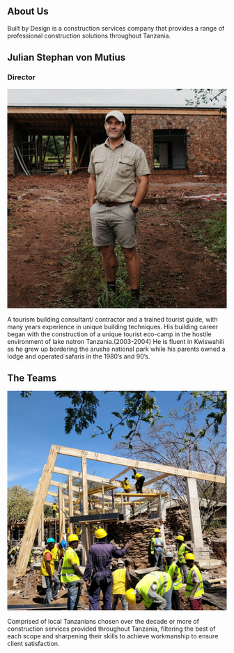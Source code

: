 ## About Us
Built by Design is a construction services company that provides a range of professional construction solutions throughout Tanzania.


## Julian Stephan von Mutius
### Director

![Julian](img/jules.jpg)

A tourism building consultant/ contractor and a trained tourist guide, with many years experience in unique building techniques.
His building career began with the construction of a unique tourist eco-camp in the hostile environment of lake natron  Tanzania.(2003-2004)
He is fluent in Kwiswahili as he grew up bordering the arusha national park while his parents owned a lodge and operated safaris in the 1980’s and 90’s.

## The Teams

![team](img/team.jpg)

Comprised of local Tanzanians chosen over the decade or more of construction services provided throughout Tanzania, filtering the best of each scope and sharpening their skills to achieve workmanship to ensure client satisfaction.
